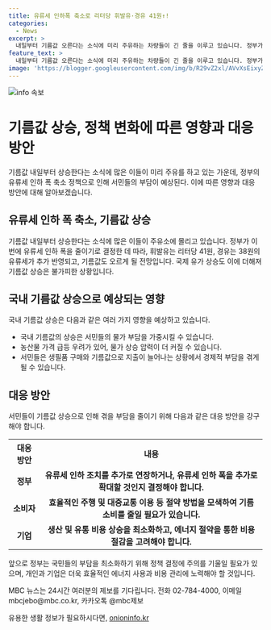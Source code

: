 ```yaml
---
title: 유류세 인하폭 축소로 리터당 휘발유·경유 41원↑!
categories:
  - News
excerpt: >
  내일부터 기름값 오른다는 소식에 미리 주유하는 차량들이 긴 줄을 이루고 있습니다. 정부가 유류세 인하 폭을 축소하기 때문에 서민들의 부담은 더욱 커졌습니다. 유류세 인하 조치를 8월 말까지 더 연장하되, 인하 폭을 줄인다는 결정에 따라 휘발유는 리터당 41원, 경유는 38원의 유류세가 추가 반영되고, 기름 값도 올라갑니다. 국제 유가 상승으로 인한 기름값 상승은 불가피하며, 농산물 가격 급등 우려 속에서 기름값 인상은 서민들의 물가 부담을 늘릴 수 있습니다.
feature_text: >
  내일부터 기름값 오른다는 소식에 미리 주유하는 차량들이 긴 줄을 이루고 있습니다. 정부가 유류세 인하 폭을 축소하기 때문에 서민들의 부담은 더욱 커졌습니다. 유류세 인하 조치를 8월 말까지 더 연장하되, 인하 폭을 줄인다는 결정에 따라 휘발유는 리터당 41원, 경유는 38원의 유류세가 추가 반영되고, 기름 값도 올라갑니다. 국제 유가 상승으로 인한 기름값 상승은 불가피하며, 농산물 가격 급등 우려 속에서 기름값 인상은 서민들의 물가 부담을 늘릴 수 있습니다.
image: 'https://blogger.googleusercontent.com/img/b/R29vZ2xl/AVvXsEixyZcFfHzMRdzZMjFBmAUKJYCLCGyLL1o632UiGVXcaFdKo_bkvkuCioo0uUKlGfBVcT3P84aROyZIXSBEx3Aw5nCQ3pTgDom1WDC4m8eifvWiAmWEEVb4x6G_l8C0QH225ldMjyaFvpxGEBGNO37VmDTDMHGhJPq73UglMfDca1-0aw/s1600/blogspot.png'
---
```


<p><img src="https://blogger.googleusercontent.com/img/b/R29vZ2xl/AVvXsEixyZcFfHzMRdzZMjFBmAUKJYCLCGyLL1o632UiGVXcaFdKo_bkvkuCioo0uUKlGfBVcT3P84aROyZIXSBEx3Aw5nCQ3pTgDom1WDC4m8eifvWiAmWEEVb4x6G_l8C0QH225ldMjyaFvpxGEBGNO37VmDTDMHGhJPq73UglMfDca1-0aw/s1600/blogspot.png" alt="info 속보" /></p>

<h1>기름값 상승, 정책 변화에 따른 영향과 대응 방안</h1>

<p data-ke-size="size16">기름값 내일부터 상승한다는 소식에 많은 이들이 미리 주유를 하고 있는 가운데, 정부의 유류세 인하 폭 축소 정책으로 인해 서민들의 부담이 예상된다. 이에 따른 영향과 대응 방안에 대해 알아보겠습니다.</p>

<h2 data-ke-size="size26">유류세 인하 폭 축소, 기름값 상승</h2>

<p>기름값 내일부터 상승한다는 소식에 많은 이들이 주유소에 몰리고 있습니다. 정부가 이번에 유류세 인하 폭을 줄이기로 결정한 데 따라, 휘발유는 리터당 41원, 경유는 38원의 유류세가 추가 반영되고, 기름값도 오르게 될 전망입니다. 국제 유가 상승도 이에 더해져 기름값 상승은 불가피한 상황입니다.</p>

<h2 data-ke-size="size26">국내 기름값 상승으로 예상되는 영향</h2>

<p data-ke-size="size16">국내 기름값 상승은 다음과 같은 여러 가지 영향을 예상하고 있습니다.</p>

<ul>
  <li>국내 기름값의 상승은 서민들의 물가 부담을 가중시킬 수 있습니다.</li>
  <li>농산물 가격 급등 우려가 있어, 물가 상승 압력이 더 커질 수 있습니다.</li>
  <li>서민들은 생필품 구매와 기름값으로 지출이 늘어나는 상황에서 경제적 부담을 겪게 될 수 있습니다.</li>
</ul>

<h2 data-ke-size="size26">대응 방안</h2>

<p data-ke-size="size16">서민들이 기름값 상승으로 인해 겪을 부담을 줄이기 위해 다음과 같은 대응 방안을 강구해야 합니다.</p>

<table>
  <tr>
    <th>대응 방안</th>
    <th>내용</th> 
  </tr>
  <tr>
    <td style="text-align: center; height: 17px;"><b>정부</b></td>
    <td style="text-align: center; height: 17px;"><b>유류세 인하 조치를 추가로 연장하거나, 유류세 인하 폭을 추가로 확대할 것인지 결정해야 합니다.</b></td>
  </tr>
  <tr>
    <td style="text-align: center; height: 17px;"><b>소비자</b></td>
    <td style="text-align: center; height: 17px;"><b>효율적인 주행 및 대중교통 이용 등 절약 방법을 모색하여 기름 소비를 줄일 필요가 있습니다.</b></td>
  </tr>
  <tr>
    <td style="text-align: center; height: 17px;"><b>기업</b></td>
    <td style="text-align: center; height: 17px;"><b>생산 및 유통 비용 상승을 최소화하고, 에너지 절약을 통한 비용 절감을 고려해야 합니다.</b></td>
  </tr>
</table>

<p data-ke-size="size16">앞으로 정부는 국민들의 부담을 최소화하기 위해 정책 결정에 주의를 기울일 필요가 있으며, 개인과 기업은 더욱 효율적인 에너지 사용과 비용 관리에 노력해야 할 것입니다.</p>

<p data-ke-size="size16">MBC 뉴스는 24시간 여러분의 제보를 기다립니다. 전화 02-784-4000, 이메일 mbcjebo@mbc.co.kr, 카카오톡 @mbc제보</p>
유용한 생활 정보가 필요하시다면, <a href="https://onioninfo.kr" rel="dofollow">onioninfo.kr</a>


